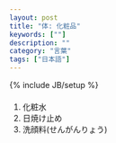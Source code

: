 ```yaml
---
layout: post
title: "体: 化粧品"
keywords: [""]
description: ""
category: "言葉"
tags: ["日本語"]
---
```

{% include JB/setup %}


#### 
1. 化粧水
2. 日焼け止め
3. 洗顔料(せんがんりょう)
